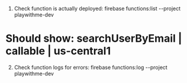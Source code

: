 1. Check function is actually deployed:
  firebase functions:list --project playwithme-dev
  # Should show: searchUserByEmail | callable | us-central1
2. Check function logs for errors:
  firebase functions:log --project playwithme-dev